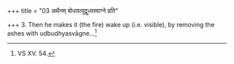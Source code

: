 +++
title = "03 अथैनम् बोधयत्युद्वुध्यस्वाग्ने प्रति"

+++
3. Then he makes it (the fire) wake up (i.e. visible), by removing the ashes with udbudhyasvāgne...[^1]   


[^1]: VS XV. 54.
